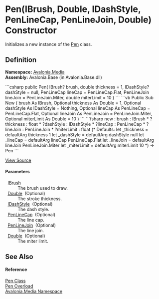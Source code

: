 # Pen(IBrush, Double, IDashStyle, PenLineCap, PenLineJoin, Double) Constructor


Initializes a new instance of the <a href="T_Avalonia_Media_Pen">Pen</a> class.



## Definition
**Namespace:** <a href="N_Avalonia_Media">Avalonia.Media</a>  
**Assembly:** Avalonia.Base (in Avalonia.Base.dll)

<Tabs groupId="api-code-preview">
<TabItem value="csharp" label="C#">
```csharp
public Pen(
	IBrush? brush,
	double thickness = 1,
	IDashStyle? dashStyle = null,
	PenLineCap lineCap = PenLineCap.Flat,
	PenLineJoin lineJoin = PenLineJoin.Miter,
	double miterLimit = 10
)
```
</TabItem>
<TabItem value="vb" label="VB">
```vb
Public Sub New ( 
	brush As IBrush,
	Optional thickness As Double = 1,
	Optional dashStyle As IDashStyle = Nothing,
	Optional lineCap As PenLineCap = PenLineCap.Flat,
	Optional lineJoin As PenLineJoin = PenLineJoin.Miter,
	Optional miterLimit As Double = 10
)
```
</TabItem>
<TabItem value="fsharp" label="F#">
```fsharp
new : 
        brush : IBrush * 
        ?thickness : float * 
        ?dashStyle : IDashStyle * 
        ?lineCap : PenLineCap * 
        ?lineJoin : PenLineJoin * 
        ?miterLimit : float 
(* Defaults:
        let _thickness = defaultArg thickness 1
        let _dashStyle = defaultArg dashStyle null
        let _lineCap = defaultArg lineCap PenLineCap.Flat
        let _lineJoin = defaultArg lineJoin PenLineJoin.Miter
        let _miterLimit = defaultArg miterLimit 10
*)
-> Pen
```
</TabItem>
</Tabs>



<a href="https://github.com/AvaloniaUI/Avalonia/tree/master/src/Avalonia.Base/Media/Pen.cs#L91" title="View the source code">View Source</a>



#### Parameters
<dl><dt>  <a href="T_Avalonia_Media_IBrush">IBrush</a></dt><dd>The brush used to draw.</dd><dt>  <a href="https://learn.microsoft.com/dotnet/api/system.double" target="_blank" rel="noopener noreferrer">Double</a>  (Optional)</dt><dd>The stroke thickness.</dd><dt>  <a href="T_Avalonia_Media_IDashStyle">IDashStyle</a>  (Optional)</dt><dd>The dash style.</dd><dt>  <a href="T_Avalonia_Media_PenLineCap">PenLineCap</a>  (Optional)</dt><dd>The line cap.</dd><dt>  <a href="T_Avalonia_Media_PenLineJoin">PenLineJoin</a>  (Optional)</dt><dd>The line join.</dd><dt>  <a href="https://learn.microsoft.com/dotnet/api/system.double" target="_blank" rel="noopener noreferrer">Double</a>  (Optional)</dt><dd>The miter limit.</dd></dl>

## See Also


#### Reference
<a href="T_Avalonia_Media_Pen">Pen Class</a>  
<a href="Overload_Avalonia_Media_Pen__ctor">Pen Overload</a>  
<a href="N_Avalonia_Media">Avalonia.Media Namespace</a>  

